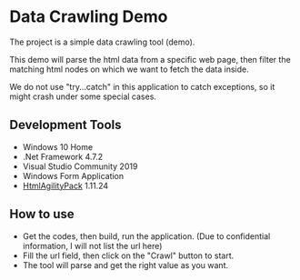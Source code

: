 # Data Crawling Demo

The project is a simple data crawling tool (demo).

This demo will parse the html data from a specific web page, then filter the matching html nodes on which we want to fetch the data inside.

We do not use "try...catch" in this application to catch exceptions, so it might crash under some special cases.

## Development Tools
* Windows 10 Home
* .Net Framework 4.7.2
* Visual Studio Community 2019
* Windows Form Application
* [HtmlAgilityPack](https://html-agility-pack.net/) 1.11.24

## How to use
* Get the codes, then build, run the application. (Due to confidential information, I will not list the url here)
* Fill the url field, then click on the "Crawl" button to start.
* The tool will parse and get the right value as you want.
